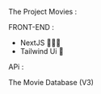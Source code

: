 The Project Movies : 

FRONT-END : 

- NextJS 👨🏽‍💻
- Tailwind Ui 🎨


APi : 

The Movie Database (V3)

